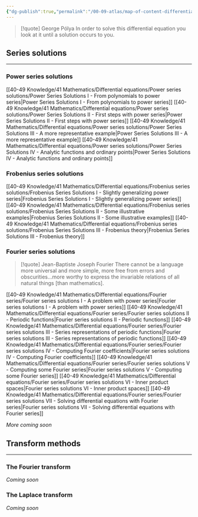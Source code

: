 ```yaml
---
{"dg-publish":true,"permalink":"/00-09-atlas/map-of-content-differential-equations/","updated":"2025-08-08T14:25:07-07:00"}
---
```


> [!quote] George Pólya
>  In order to solve this differential equation you look at it until a solution occurs to you.

## Series solutions
---

### Power series solutions

[[40-49 Knowledge/41 Mathematics/Differential equations/Power series solutions/Power Series Solutions I - From polynomials to power series\|Power Series Solutions I - From polynomials to power series]]
[[40-49 Knowledge/41 Mathematics/Differential equations/Power series solutions/Power Series Solutions II - First steps with power series\|Power Series Solutions II - First steps with power series]]
[[40-49 Knowledge/41 Mathematics/Differential equations/Power series solutions/Power Series Solutions III - A more representative example\|Power Series Solutions III - A more representative example]]
[[40-49 Knowledge/41 Mathematics/Differential equations/Power series solutions/Power Series Solutions IV - Analytic functions and ordinary points\|Power Series Solutions IV - Analytic functions and ordinary points]]

### Frobenius series solutions

[[40-49 Knowledge/41 Mathematics/Differential equations/Frobenius series solutions/Frobenius Series Solutions I - Slightly generalizing power series\|Frobenius Series Solutions I - Slightly generalizing power series]]
[[40-49 Knowledge/41 Mathematics/Differential equations/Frobenius series solutions/Frobenius Series Solutions II - Some illustrative examples\|Frobenius Series Solutions II - Some illustrative examples]]
[[40-49 Knowledge/41 Mathematics/Differential equations/Frobenius series solutions/Frobenius Series Solutions III - Frobenius theory\|Frobenius Series Solutions III - Frobenius theory]]

### Fourier series solutions

> [!quote] Jean-Baptiste Joseph Fourier
> There cannot be a language more universal and more simple, more free from errors and obscurities...more worthy to express the invariable relations of all natural things [than mathematics].

[[40-49 Knowledge/41 Mathematics/Differential equations/Fourier series/Fourier series solutions I - A problem with power series\|Fourier series solutions I - A problem with power series]]
[[40-49 Knowledge/41 Mathematics/Differential equations/Fourier series/Fourier series solutions II - Periodic functions\|Fourier series solutions II - Periodic functions]]
[[40-49 Knowledge/41 Mathematics/Differential equations/Fourier series/Fourier series solutions III - Series representations of periodic functions\|Fourier series solutions III - Series representations of periodic functions]]
[[40-49 Knowledge/41 Mathematics/Differential equations/Fourier series/Fourier series solutions IV - Computing Fourier coefficients\|Fourier series solutions IV - Computing Fourier coefficients]]
[[40-49 Knowledge/41 Mathematics/Differential equations/Fourier series/Fourier series solutions V - Computing some Fourier series\|Fourier series solutions V - Computing some Fourier series]]
[[40-49 Knowledge/41 Mathematics/Differential equations/Fourier series/Fourier series solutions VI - Inner product spaces\|Fourier series solutions VI - Inner product spaces]]
[[40-49 Knowledge/41 Mathematics/Differential equations/Fourier series/Fourier series solutions VII - Solving differential equations with Fourier series\|Fourier series solutions VII - Solving differential equations with Fourier series]]

*More coming soon*

## Transform methods
---

### The Fourier transform

*Coming soon*

### The Laplace transform

*Coming soon*